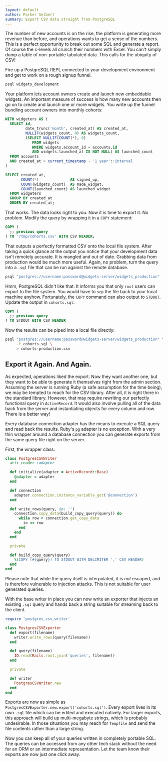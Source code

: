 ```yaml
---
layout: default
author: Parker Selbert
summary: Export CSV data straight from PostgreSQL
---
```


The number of new accounts is on the rise, the platform is generating more
revenue than before, and operations wants to get a sense of the numbers. This is
a perfect opportunity to break out some SQL and generate a report. Of course the
c-levels all crunch their numbers with Excel. You can't simply dump a table of
non-portable tabulated data. This calls for the ubiquity of CSV!

Fire up a PostgreSQL REPL connected to your development environment and get to
work on a rough signup funnel.

```bash
psql widgets_development
```

Your platform lets account owners create and launch new embeddable widgets. An
important measure of success is how many new accounts then go on to create and
launch one or more widgets. You write up the funnel bundling account owners into
monthly cohorts:

```sql
WITH widgeters AS (
  SELECT id,
         date_trunc('month', created_at) AS created_at,
         NULLIF(widgets_count, 0) AS widgets_count,
         (SELECT NULLIF(COUNT(*), 0)
            FROM widgets
            WHERE widgets.account_id = accounts.id
            AND widgets.launched_at IS NOT NULL) AS launched_count
  FROM accounts
  AND created_at > current_timestamp - '1 year'::interval
)

SELECT created_at,
       COUNT(*)              AS signed_up,
       COUNT(widgets_count)  AS made_widget,
       COUNT(launched_count) AS launched_widget
  FROM widgeters
  GROUP BY created_at
  ORDER BY created_at;
```

That works. The data looks right to you. Now it is time to export it. No
problem. Modify the query by wrapping it in a `COPY` statement:

```sql
COPY (
  ;; previous query
) TO '/tmp/cohorts.csv' WITH CSV HEADER;
```

That outputs a perfectly formatted CSV onto the local file system. After taking
a quick glance at the output you notice that your development data isn't
remotely accurate. It is mangled and out of date. Grabbing data from production
would be much more useful. Again, no problem, turn the query into a `.sql` file
that can be run against the remote database.

```bash
psql "postgres://username:password@widgets-server/widgets_production" -f cohorts.sql
```

Hmm, PostgreSQL didn't like that. It informs you that only `root` users can
export to the file system. You would have to `scp` the file back to your local
machine anyhow. Fortunately, the `COPY` command can also output to `STDOUT`.
Update the output in `cohorts.sql`:

```sql
COPY (
  ;; previous query
) TO STDOUT WITH CSV HEADER
```

Now the results can be piped into a local file directly:

```bash
psql "postgres://username:password@widgets-server/widgets_production" \
     -f cohorts.sql \
     > cohorts-production.csv
```

## Export it Again. And Again.

As expected, operations liked the export. Now they want another one, but they
want to be able to generate it themselves right from the admin section.
Assuming the server is running Ruby (a safe assumption for the time being), we
may be tempted to reach for the CSV library. After all, it is right there in the
standard library. However, that may require rewriting our perfectly functional
query in `ActiveRecord`. It would also involve pulling all of the data back from
the server and instantiating objects for every column and row. There is a better
way!

Every database connection adapter has the means to execute a SQL query and read
back the results. Ruby's `pg` adapter is no exception. With a very thin wrapper
around a database connection you can generate exports from the same query file
right on the server.

First, the wrapper class:

```ruby
class PostgresCSVWriter
  attr_reader :adapter

  def initialize(adapter = ActiveRecord::Base)
    @adapter = adapter
  end

  def connection
    adapter.connection.instance_variable_get('@connection')
  end

  def write_rows(query, io: '')
    connection.copy_data(build_copy_query(query)) do
      while row = connection.get_copy_data
        io << row
      end
    end
  end

  private

  def build_copy_query(query)
    %(COPY (#{query}) TO STDOUT WITH DELIMITER ',' CSV HEADER)
  end
end
```

Please note that while the query itself is interpolated, it is *not* escaped,
and is therefore vulnerable to injection attacks. This is not suitable for user
generated queries.

With the base writer in place you can now write an exporter that injects an
existing `.sql` query and hands back a string suitable for streaming back to the
client.

```ruby
require 'postgres_csv_writer'

class PostgresCSVExporter
  def export(filename)
    writer.write_rows(query(filename))
  end

  def query(filename)
    IO.read(Rails.root.join('queries', filename))
  end

  private

  def writer
    PostgresCSVWriter.new
  end
end
```

Exports are now as simple as `PostgresCSVExporter.new.export('cohorts.sql')`.
Every export lives in its own `.sql` file which can be edited and executed
natively. For larger exports, this approach will build up multi-megabyte
strings, which is probably undesirable. In those situations you may reach for
`Tempfile` and send the file contents rather than a large string.

Now you can keep all of your queries written in completely portable SQL. The
queries can be accessed from any other tech stack without the need for an ORM or
an intermediate representation. Let the team know their exports are now just one
click away.
